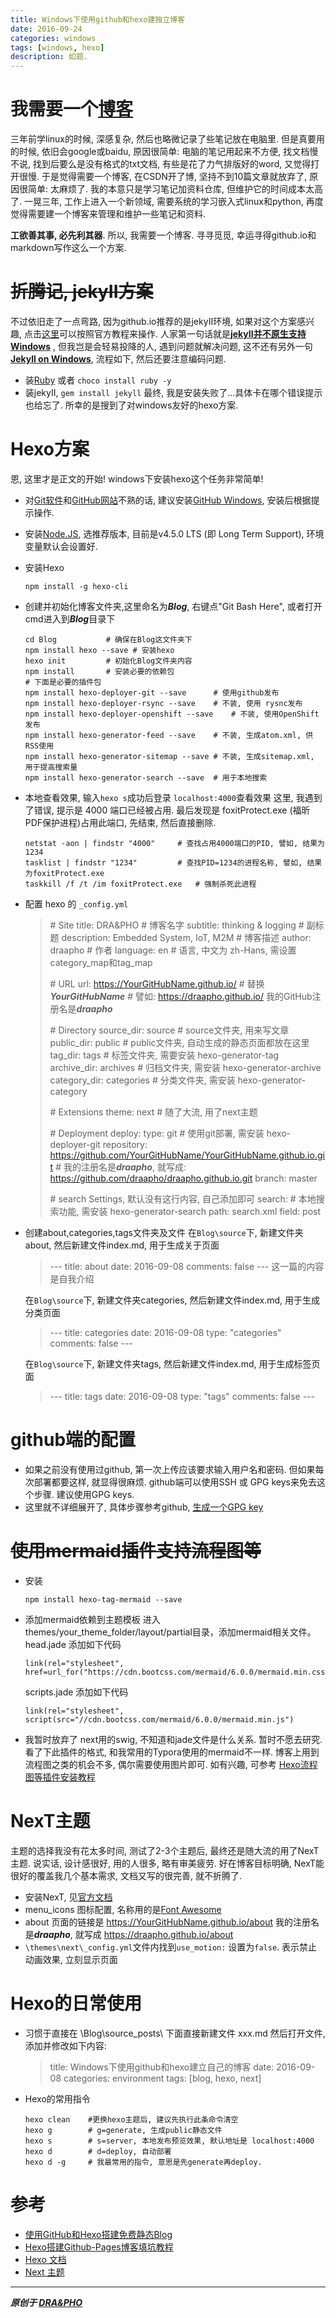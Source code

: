 ```yaml
---
title: Windows下使用github和hexo建独立博客
date: 2016-09-24
categories: windows
tags: [windows, hexo]
description: 如题.
---
```


# 我需要一个[博客](https://draapho.github.io)

三年前学linux的时候, 深感复杂,  然后也略微记录了些笔记放在电脑里. 但是真要用的时候, 依旧会google或baidu, 原因很简单: 电脑的笔记用起来不方便, 找文档慢不说, 找到后要么是没有格式的txt文档, 有些是花了力气排版好的word, 又觉得打开很慢. 于是觉得需要一个博客, 在CSDN开了博, 坚持不到10篇文章就放弃了, 原因很简单: 太麻烦了. 我的本意只是学习笔记加资料仓库, 但维护它的时间成本太高了. 一晃三年, 工作上进入一个新领域, 需要系统的学习嵌入式linux和python, 再度觉得需要建一个博客来管理和维护一些笔记和资料.

**工欲善其事, 必先利其器**. 所以, 我需要一个博客. 寻寻觅觅, 幸运寻得github.io和markdown写作这么一个方案.


# ~~折腾记, jekyII方案~~

不过依旧走了一点弯路, 因为github.io推荐的是jekyII环境, 如果对这个方案感兴趣, 点击[这里](https://help.github.com/articles/using-jekyll-as-a-static-site-generator-with-github-pages/)可以按照官方教程来操作. 人家第一句话就是[**jekyII并不原生支持Windows**](https://help.github.com/articles/setting-up-your-github-pages-site-locally-with-jekyll/) , 但我岂是会轻易投降的人, 遇到问题就解决问题, 这不还有另外一句 [**Jekyll on Windows**](http://jekyllrb.com/docs/windows/#installation), 流程如下, 然后还要注意编码问题.
- 装[Ruby](http://rubyinstaller.org/downloads/) 或者 `choco install ruby -y`
- 装jekyII,   `gem install jekyll`
  最终, 我是安装失败了...具体卡在哪个错误提示也给忘了. 所幸的是搜到了对windows友好的hexo方案.


# Hexo方案

恩, 这里才是正文的开始! windows下安装hexo这个任务非常简单!
- 对[Git软件](https://git-scm.com/)和[GitHub网站](https://github.com/)不熟的话, 建议安装[GitHub Windows](https://desktop.github.com/), 安装后根据提示操作.
- 安装[Node.JS](https://nodejs.org/en/), 选推荐版本, 目前是v4.5.0 LTS (即 Long Term Support), 环境变量默认会设置好.
- 安装Hexo
  ``` shell
  npm install -g hexo-cli
  ```
- 创建并初始化博客文件夹,这里命名为***Blog***, 右键点"Git Bash Here", 或者打开cmd进入到***Blog***目录下
  ``` shell
  cd Blog           # 确保在Blog这文件夹下
  npm install hexo --save # 安装hexo
  hexo init         # 初始化Blog文件夹内容
  npm install       # 安装必要的依赖包
  # 下面是必要的插件包
  npm install hexo-deployer-git --save      # 使用github发布
  npm install hexo-deployer-rsync --save    # 不装, 使用 rysnc发布
  npm install hexo-deployer-openshift --save    # 不装, 使用OpenShift发布
  npm install hexo-generator-feed --save    # 不装, 生成atom.xml, 供RSS使用
  npm install hexo-generator-sitemap --save # 不装, 生成sitemap.xml, 用于提高搜索量
  npm install hexo-generator-search --save  # 用于本地搜索
  ```
- 本地查看效果, 输入`hexo s`成功后登录 `localhost:4000`查看效果
  这里, 我遇到了错误, 提示是 4000 端口已经被占用.
  最后发现是 foxitProtect.exe (福昕PDF保护进程)占用此端口, 先结束, 然后直接删除.
  ```shell
  netstat -aon | findstr "4000"     # 查找占用4000端口的PID, 譬如, 结果为1234
  tasklist | findstr "1234"         # 查找PID=1234的进程名称, 譬如, 结果为foxitProtect.exe
  taskkill /f /t /im foxitProtect.exe   # 强制杀死此进程
  ```
- 配置 hexo 的 `_config.yml`

  > \# Site
  > title: DRA&PHO                  # 博客名字
  > subtitle: thinking & logging    # 副标题
  > description: Embedded System, IoT, M2M  # 博客描述
  > author: draapho                 # 作者
  > language: en        # 语言, 中文为 zh-Hans, 需设置category_map和tag_map
  >
  > \# URL
  > url: https://YourGitHubName.github.io/  # 替换***YourGitHubName***
  > \# 譬如: https://draapho.github.io/ 我的GitHub注册名是***draapho***
  >
  > \# Directory
  > source_dir: source      # source文件夹, 用来写文章
  > public_dir: public      # public文件夹, 自动生成的静态页面都放在这里
  > tag_dir: tags           # 标签文件夹, 需要安装 hexo-generator-tag
  > archive_dir: archives   # 归档文件夹, 需安装 hexo-generator-archive
  > category_dir: categories    # 分类文件夹, 需安装 hexo-generator-category
  >
  > \# Extensions
  > theme: next         # 随了大流, 用了next主题
  >
  > \# Deployment
  > deploy:
  >   type: git         # 使用git部署, 需安装 hexo-deployer-git
  >   repository: https://github.com/YourGitHubName/YourGitHubName.github.io.git
  >   \# 我的注册名是***draapho***, 就写成: https://github.com/draapho/draapho.github.io.git
  >   branch: master
  >
  > \# search Settings, 默认没有这行内容, 自己添加即可
  > search:             # 本地搜索功能, 需安装 hexo-generator-search
  >    path: search.xml
  >    field: post

- 创建about,categories,tags文件夹及文件
  在`Blog\source`下, 新建文件夹about, 然后新建文件index.md, 用于生成关于页面

  > \---
  > title: about
  > date: 2016-09-08
  > comments: false
  > \---
  > 这一篇的内容是自我介绍

  在`Blog\source`下, 新建文件夹categories, 然后新建文件index.md, 用于生成分类页面

  > \---
  > title: categories
  > date: 2016-09-08
  > type: "categories"
  > comments: false
  > \---

  在`Blog\source`下, 新建文件夹tags, 然后新建文件index.md, 用于生成标签页面

  > \---
  > title: tags
  > date: 2016-09-08
  > type: "tags"
  > comments: false
  > \---


# github端的配置

- 如果之前没有使用过github, 第一次上传应该要求输入用户名和密码. 但如果每次部署都要这样, 就显得很麻烦. github端可以使用SSH 或 GPG keys来免去这个步骤. 建议使用GPG keys.
- 这里就不详细展开了, 具体步骤参考github, [生成一个GPG key](https://help.github.com/articles/generating-a-gpg-key/)


# ~~使用mermaid插件支持流程图等~~

- 安装
  ``` shell
  npm install hexo-tag-mermaid --save
  ```
- 添加mermaid依赖到主题模板
  进入themes/your_theme_folder/layout/partial目录，添加mermaid相关文件。
  head.jade 添加如下代码
  ``` jade
  link(rel="stylesheet", href=url_for("https://cdn.bootcss.com/mermaid/6.0.0/mermaid.min.css"))
  ```
  scripts.jade 添加如下代码
  ``` jade
  link(rel="stylesheet", script(src="//cdn.bootcss.com/mermaid/6.0.0/mermaid.min.js")
  ```
- 我暂时放弃了
  next用的swig, 不知道和jade文件是什么关系. 暂时不愿去研究.
  看了下此插件的格式, 和我常用的Typora使用的mermaid不一样.
  博客上用到流程图之类的机会不多, 偶尔需要使用图片即可.
  如有兴趣, 可参考 [Hexo流程图等插件安装教程](http://jcchow.com/2016/07/11/mermaid-sequence/)


# NexT主题

主题的选择我没有花太多时间, 测试了2-3个主题后, 最终还是随大流的用了NexT主题. 说实话, 设计感很好, 用的人很多, 略有审美疲劳. 好在博客目标明确, NexT能很好的覆盖我几个基本需求, 文档又写的很完善, 就不折腾了.

- 安装NexT, 见[官方文档](http://theme-next.iissnan.com/getting-started.html)
- menu_icons 图标配置, 名称用的是[Font Awesome](http://fontawesome.io/icons/)
- about 页面的链接是 https://YourGitHubName.github.io/about
  我的注册名是***draapho***, 就写成 <https://draapho.github.io/about>
- `\themes\next\_config.yml`文件内找到`use_motion:` 设置为`false`. 表示禁止动画效果, 立刻显示页面

# Hexo的日常使用

- 习惯于直接在 \Blog\source\_posts\ 下面直接新建文件 xxx.md
  然后打开文件, 添加并修改如下内容:
  > title: Windows下使用github和hexo建立自己的博客
  > date: 2016-09-08
  > categories: environment
  > tags: [blog, hexo, next]
- Hexo的常用指令
  ``` shell
  hexo clean    #更换hexo主题后, 建议先执行此条命令清空
  hexo g        # g=generate, 生成public静态文件
  hexo s        # s=server, 本地发布预览效果, 默认地址是 localhost:4000
  hexo d        # d=deploy, 自动部署
  hexo d -g     # 我最常用的指令, 意思是先generate再deploy.
  ```


# 参考

- [使用GitHub和Hexo搭建免费静态Blog](https://wsgzao.github.io/post/hexo-guide/)
- [Hexo搭建Github-Pages博客填坑教程](http://www.jianshu.com/p/35e197cb1273)
- [Hexo 文档](https://hexo.io/zh-cn/docs/index.html)
- [Next 主题](http://theme-next.iissnan.com/getting-started.html)


----------

***原创于 [DRA&PHO](https://draapho.github.io/)***